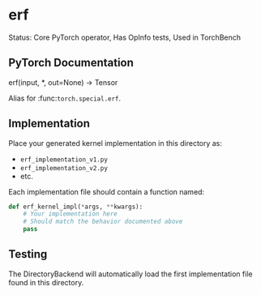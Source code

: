 # erf

Status: Core PyTorch operator, Has OpInfo tests, Used in TorchBench

## PyTorch Documentation

erf(input, *, out=None) -> Tensor

Alias for :func:`torch.special.erf`.

## Implementation

Place your generated kernel implementation in this directory as:
- `erf_implementation_v1.py`
- `erf_implementation_v2.py`
- etc.

Each implementation file should contain a function named:
```python
def erf_kernel_impl(*args, **kwargs):
    # Your implementation here
    # Should match the behavior documented above
    pass
```

## Testing

The DirectoryBackend will automatically load the first implementation file found in this directory.
